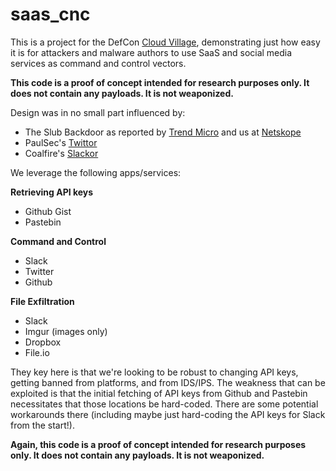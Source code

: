 # saas_cnc

This is a project for the DefCon [Cloud Village](https://cloud-village.org), demonstrating just how easy it is for attackers and malware authors to use SaaS and social media services as command and control vectors.

**This code is a proof of concept intended for research purposes only. It does not contain any payloads.  It is not weaponized.**

Design was in no small part influenced by:
* The Slub Backdoor as reported by [Trend Micro](https://blog.trendmicro.com/trendlabs-security-intelligence/new-slub-backdoor-uses-github-communicates-via-slack/) and us at [Netskope](https://www.netskope.com/blog/slubs-the-word-covert-cnc-over-slack)
* PaulSec's [Twittor](https://github.com/PaulSec/twittor)
* Coalfire's [Slackor](https://www.coalfire.com/The-Coalfire-Blog/June-2019/Introducing-Slackor)

We leverage the following apps/services:

**Retrieving API keys**
* Github Gist
* Pastebin

**Command and Control**
* Slack
* Twitter
* Github

**File Exfiltration**
* Slack
* Imgur (images only)
* Dropbox
* File.io

They key here is that we're looking to be robust to changing API keys, getting banned from platforms, and from IDS/IPS.
The weakness that can be exploited is that the initial fetching of API keys from Github and Pastebin necessitates that those locations be hard-coded. 
There are some potential workarounds there (including maybe just hard-coding the API keys for Slack from the start!).

**Again, this code is a proof of concept intended for research purposes only. It does not contain any payloads.  It is not weaponized.**
